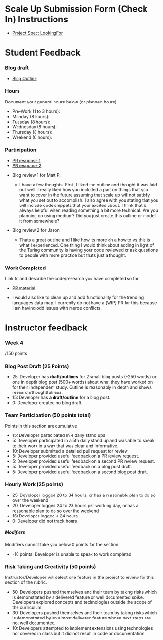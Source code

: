 # Scale Up Submission Form (Check In) Instructions

- [Project Spec: LookingFor](https://github.com/turingschool/lesson_plans/blob/master/ruby_04-apis_and_scalability/looking_for_project.markdown)

# Student Feedback

### Blog draft

- [Blog Outline](https://medium.com/@mlwinham12/exploring-react-7679638fbb2d)

### Hours

Document your general hours below (or planned hours)

- Pre-Work (1 to 3 hours):
- Monday (8 hours):
- Tuesday (8 hours):
- Wednesday (8 hours):
- Thursday (8 hours):
- Weekend (0 hours):

### Participation

- [PR response 1](https://github.com/LookingForMe/lookingForFrontEnd/pull/81)
- [PR response 2](https://github.com/LookingForMe/lookingForFrontEnd/pull/83)

* Blog review 1 for Matt P.
    * I have a few thoughts. First, I liked the outline and thought it was laid out well. I really liked how you included a part on things that you want to cover in the future assuming that scale up will not satisfy what you set out to accomplish. I also agree with you stating that you will include code snippets that your excited about. I think that is always helpful when reading something a bit more technical.
Are you planning on using medium?
Did you just create this outline or model it from somewhere?


* Blog review 2 for Jason

    * Thats a great outline and I like how its more oh a how to vs this is what I experienced. One thing I would think about adding in light of the Turing community is having your code reviewed or ask questions to people with more practice but thats just a thought.

### Work Completed

Link to and describe the code/research you have completed so far.

- [PR material](https://gist.github.com/Laner12/5057b5b9a18fd40daad191034b6f58a8)

* I would also like to clean up and add functionality for the trending languages data map. I currently do not have a [WIP] PR for this because I am having odd issues with merge conflicts.

# Instructor feedback

### Week 4

/150 points

### Blog Post Draft (25 Points)  

* 25: Developer has **draft/outlines** for 2 small blog posts (~250 words) or one in depth blog post (500+ words) about what they have worked on for their independent study. Outline is reasonably in depth and shows research/thoughtfulness.
* 15: Developer has **a draft/outline** for a blog post.
* 0: Developer created no blog draft.

### Team Participation (50 points total)

Points in this section are cumulative

* 15: Developer participated in 4 daily stand ups
* 5: Developer participated in a 5th daily stand up and was able to speak to their work in a way that was clear and informative.
* 10: Developer submitted a detailed pull request for review
* 5: Developer provided useful feedback on a PR review request.
* 5: Developer provided useful feedback on a second PR review request.
* 5: Developer provided useful feedback on a blog post draft.
* 5: Developer provided useful feedback on a second blog post draft.

### Hourly Work (25 points)

* 25: Developer logged 28 to 34 hours, or has a reasonable plan to do so over the weekend
* 20: Developer logged 24 to 28 hours per working day, or has a reasonable plan to do so over the weekend
* 15: Developer logged < 24 hours
* 0: Developer did not track hours

##### Modifiers

Modifiers cannot take you below 0 points for the section

* -10 points: Developer is unable to speak to work completed


### Risk Taking and Creativity (50 points)

Instructor/Developer will select one feature in the project to review for this section of the rubric.

* 50: Developers pushed themselves and their team by taking risks which is demonstrated by a delivered feature or well documented spike. Developers explored concepts and technologies outside the scope of the curriculum.
* 30: Developers pushed themselves and their team by taking risks which is demonstrated by an almost delivered feature whose next steps are not well documented.
* 10: Developers attempted to implement extensions using technologies not covered in class but it did not result in code or documentation.
